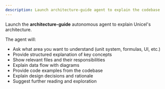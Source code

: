 ```yaml
---
description: Launch architecture-guide agent to explain the codebase
---
```


Launch the **architecture-guide** autonomous agent to explain Unicel's architecture.

The agent will:
- Ask what area you want to understand (unit system, formulas, UI, etc.)
- Provide structured explanation of key concepts
- Show relevant files and their responsibilities
- Explain data flow with diagrams
- Provide code examples from the codebase
- Explain design decisions and rationale
- Suggest further reading and exploration
